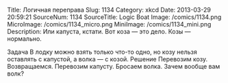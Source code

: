 Title: Логичная переправа 
Slug: 1134 
Category: xkcd 
Date: 2013-03-29 20:59:21 
SourceNum: 1134 
SourceTitle: Logic Boat 
Image: /comics/1134.png 
MicroImage: /comics/1134_micro.png 
MiniImage: /comics/1134_mini.png 
Description: Или капуста, кстати. Вот коза — это дело. Козы — нормально. 

Задача
В лодку можно взять только что-то одно, но козу нельзя оставлять с капустой, а волка — с козой.
Решение
Перевозим козу.
Возвращаемся.
Перевозим капусту.
Бросаем волка.
Зачем вообще вам волк?